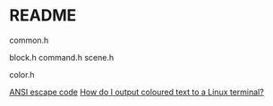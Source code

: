 # README


common.h

block.h
command.h
scene.h

color.h

[ANSI escape code](https://en.wikipedia.org/wiki/ANSI_escape_code#graphics)
[How do I output coloured text to a Linux terminal?
](https://stackoverflow.com/questions/2616906/how-do-i-output-coloured-text-to-a-linux-terminal)
